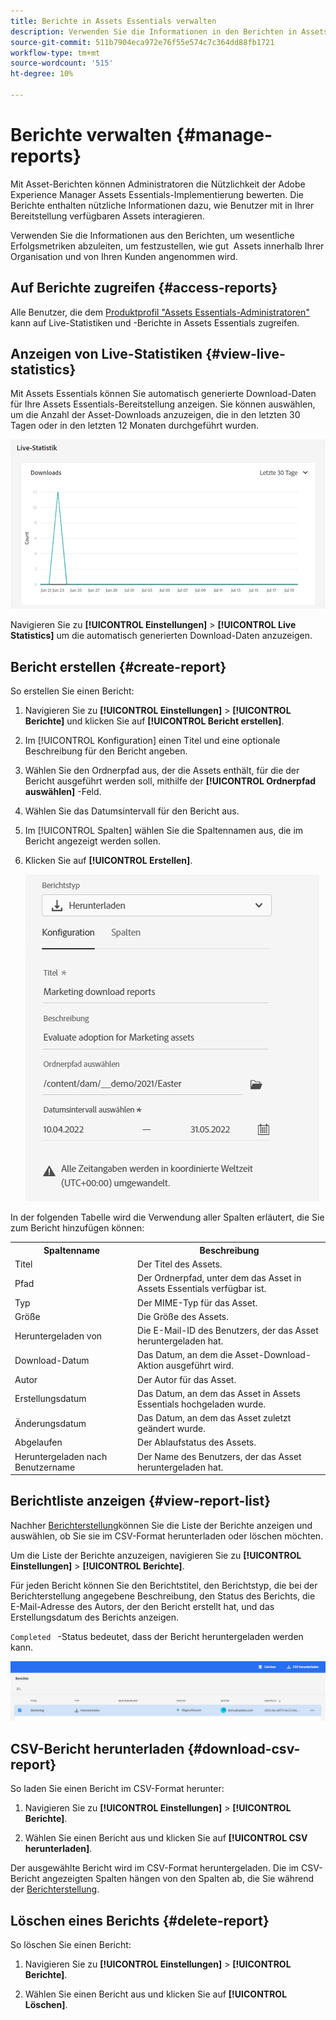 ```yaml
---
title: Berichte in Assets Essentials verwalten
description: Verwenden Sie die Informationen in den Berichten in Assets Essentials, um wichtige Erfolgsmetriken abzuleiten und so die Akzeptanz von Assets innerhalb Ihres Unternehmens und durch Kunden zu messen.
source-git-commit: 511b7904eca972e76f55e574c7c364dd88fb1721
workflow-type: tm+mt
source-wordcount: '515'
ht-degree: 10%

---
```


# Berichte verwalten {#manage-reports}

Mit Asset-Berichten können Administratoren die Nützlichkeit der Adobe Experience Manager Assets Essentials-Implementierung bewerten. Die Berichte enthalten nützliche Informationen dazu, wie Benutzer mit in Ihrer Bereitstellung verfügbaren Assets interagieren.

Verwenden Sie die Informationen aus den Berichten, um wesentliche Erfolgsmetriken abzuleiten, um festzustellen, wie gut  Assets innerhalb Ihrer Organisation und von Ihren Kunden angenommen wird.

## Auf Berichte zugreifen {#access-reports}

Alle Benutzer, die dem [Produktprofil &quot;Assets Essentials-Administratoren&quot;](deploy-administer.md) kann auf Live-Statistiken und -Berichte in Assets Essentials zugreifen.

## Anzeigen von Live-Statistiken {#view-live-statistics}

Mit Assets Essentials können Sie automatisch generierte Download-Daten für Ihre Assets Essentials-Bereitstellung anzeigen. Sie können auswählen, um die Anzahl der Asset-Downloads anzuzeigen, die in den letzten 30 Tagen oder in den letzten 12 Monaten durchgeführt wurden.

![Symbolleistenoptionen bei der Auswahl eines Medienelements](assets/asset-reports-live-statistics.png)

Navigieren Sie zu **[!UICONTROL Einstellungen]** > **[!UICONTROL Live Statistics]** um die automatisch generierten Download-Daten anzuzeigen.

## Bericht erstellen {#create-report}

So erstellen Sie einen Bericht:

1. Navigieren Sie zu **[!UICONTROL Einstellungen]** > **[!UICONTROL Berichte]** und klicken Sie auf **[!UICONTROL Bericht erstellen]**.

1. Im [!UICONTROL Konfiguration] einen Titel und eine optionale Beschreibung für den Bericht angeben.

1. Wählen Sie den Ordnerpfad aus, der die Assets enthält, für die der Bericht ausgeführt werden soll, mithilfe der **[!UICONTROL Ordnerpfad auswählen]** -Feld.

1. Wählen Sie das Datumsintervall für den Bericht aus.

1. Im [!UICONTROL Spalten] wählen Sie die Spaltennamen aus, die im Bericht angezeigt werden sollen.

1. Klicken Sie auf **[!UICONTROL Erstellen]**.

   ![Bericht herunterladen](assets/download-reports-config.png)

In der folgenden Tabelle wird die Verwendung aller Spalten erläutert, die Sie zum Bericht hinzufügen können:

<table>
    <tbody>
     <tr>
      <th><strong>Spaltenname</strong></th>
      <th><strong>Beschreibung</strong></th>
     </tr>
     <tr>
      <td>Titel</td>
      <td>Der Titel des Assets.</td>
     </tr>
     <tr>
      <td>Pfad </td>
      <td>Der Ordnerpfad, unter dem das Asset in Assets Essentials verfügbar ist.</td>
     </tr>
     <tr>
      <td>Typ</td>
      <td>Der MIME-Typ für das Asset.</td>
     </tr>
     <tr>
      <td>Größe</td>
      <td>Die Größe des Assets.</td>
     </tr>
     <tr>
      <td>Heruntergeladen von</td>
      <td>Die E-Mail-ID des Benutzers, der das Asset heruntergeladen hat.</td>
     </tr>
     <tr>
      <td>Download-Datum</td>
      <td>Das Datum, an dem die Asset-Download-Aktion ausgeführt wird.</td>
     </tr>
     <tr>
      <td>Autor</td>
      <td>Der Autor für das Asset.</td>
     </tr>
     <tr>
      <td>Erstellungsdatum</td>
      <td>Das Datum, an dem das Asset in Assets Essentials hochgeladen wurde.</td>
     </tr>
     <tr>
      <td>Änderungsdatum</td>
      <td>Das Datum, an dem das Asset zuletzt geändert wurde.</td>
     </tr>
     <tr>
      <td>Abgelaufen</td>
      <td>Der Ablaufstatus des Assets.</td>
     </tr>
     <tr>
      <td>Heruntergeladen nach Benutzername</td>
      <td>Der Name des Benutzers, der das Asset heruntergeladen hat.</td>
     </tr>           
    </tbody>
   </table>

## Berichtliste anzeigen {#view-report-list}

Nachher [Berichterstellung](#create-report)können Sie die Liste der Berichte anzeigen und auswählen, ob Sie sie im CSV-Format herunterladen oder löschen möchten.

Um die Liste der Berichte anzuzeigen, navigieren Sie zu **[!UICONTROL Einstellungen]** > **[!UICONTROL Berichte]**.

Für jeden Bericht können Sie den Berichtstitel, den Berichtstyp, die bei der Berichterstellung angegebene Beschreibung, den Status des Berichts, die E-Mail-Adresse des Autors, der den Bericht erstellt hat, und das Erstellungsdatum des Berichts anzeigen.

`Completed ` -Status bedeutet, dass der Bericht heruntergeladen werden kann.

![Liste von Berichten](assets/list-of-reports.png)


## CSV-Bericht herunterladen {#download-csv-report}

So laden Sie einen Bericht im CSV-Format herunter:

1. Navigieren Sie zu **[!UICONTROL Einstellungen]** > **[!UICONTROL Berichte]**.

1. Wählen Sie einen Bericht aus und klicken Sie auf **[!UICONTROL CSV herunterladen]**.

Der ausgewählte Bericht wird im CSV-Format heruntergeladen. Die im CSV-Bericht angezeigten Spalten hängen von den Spalten ab, die Sie während der [Berichterstellung](#create-report).

## Löschen eines Berichts {#delete-report}

So löschen Sie einen Bericht:

1. Navigieren Sie zu **[!UICONTROL Einstellungen]** > **[!UICONTROL Berichte]**.

1. Wählen Sie einen Bericht aus und klicken Sie auf **[!UICONTROL Löschen]**.
